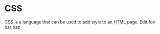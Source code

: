 # CSS

CSS is a language that can be used to add style to an [HTML](/wiki/HTML) page.
Edit foo bar baz